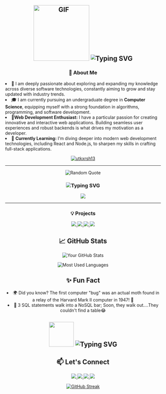 <h2 align="center">
<img alt="GIF" src="https://media.giphy.com/media/qgQUggAC3Pfv687qPC/giphy.gif" width="180px" />
<!-- <img align="right" src="https://komarev.com/ghpvc/?username=utkxrsh13&style=flat-square" alt="Profile Views" /> -->
   
  <img src="https://readme-typing-svg.demolab.com?font=Fira+Code&size=26&pause=500&duration=3000&color=FF5733&center=true&vCenter=true&width=500&height=105&lines=Hello%2C+World!+%F0%9F%91%8B;I+am+Utkarsh...;A+Full+Stack+Developer;Always+Learning+New+Things..." alt="Typing SVG" />




<h3 align="center"> 🚀 About Me</h3>
<li>👀 I am deeply passionate about exploring and expanding my knowledge across diverse software technologies, constantly aiming to grow and stay updated with industry trends.</li>
<li>🎓 I am currently pursuing an undergraduate degree in <strong>Computer Science</strong>, equipping myself with a strong foundation in algorithms, programming, and software development.    </li>
<li>🌟<strong>Web Development Enthusiast:</strong> I have a particular passion for creating innovative and interactive web applications. Building seamless user experiences and robust       backends is what drives my motivation as a developer. </li>
<li>🌱 <strong>Currently Learning:</strong> I’m diving deeper into modern web development technologies, including React and Node.js, to sharpen my skills in crafting full-stack applications. </li>
<p align="center"> <a href="https://github.com/ryo-ma/github-profile-trophy"><img src="https://github-profile-trophy.vercel.app/?username=utkxrsh13&theme=onedark" alt="utkxrsh13" /></a> </p>


----
<p align="center">
  <img src="https://quotes-github-readme.vercel.app/api?type=horizontal&theme=tokyonight" alt="Random Quote"/>
</p>



<h3 align="center">
  <img src="https://readme-typing-svg.demolab.com?font=Fira+Code&size=24&duration=3500&color=9b5de5&center=true&vCenter=true&width=500&height=25&lines=Tech+Stack+%F0%9F%9B%A0%EF%B8%8F..." alt="Typing SVG" />
</h3>


 <p align="center">
  <img src="https://skillicons.dev/icons?i=java,html,css,js,react,nodejs,expressjs,mongodb,mysql,firebase,appwrite,tailwind,docker,postman,latex" />
</p>

---

<h3 align="center"> 💡 Projects</h3>
<p align="center">
  <a href="https://github.com/utkxrsh13/TRUbot">
    <img src="https://github-readme-stats.vercel.app/api/pin/?username=utkxrsh13&repo=TRUbot&theme=radical" />
  </a>
  <a href="https://github.com/utkxrsh13/CareerVista-Backend">
    <img src="https://github-readme-stats.vercel.app/api/pin/?username=utkxrsh13&repo=CareerVista-Backend&theme=radical" />
  </a>
  <a href="https://github.com/utkxrsh13/Text_to_Image">
    <img src="https://github-readme-stats.vercel.app/api/pin/?username=utkxrsh13&repo=Text_to_Image&theme=radical" />
  </a>
  <a href="https://github.com/utkxrsh13/techNova-Static">
    <img src="https://github-readme-stats.vercel.app/api/pin/?username=utkxrsh13&repo=techNova-Static&theme=radical" />
  </a>
</p>



<h2 align="center">📈 GitHub Stats</h2>

<p align="center">
  <img src="https://github-readme-stats.vercel.app/api?username=utkxrsh13&show_icons=true&hide_title=true&count_private=true&theme=tokyonight&layout=compact&hide=stars" alt="Your GitHub Stats"/>
</p>
<p align="center">
  <img src="https://github-readme-stats.vercel.app/api/top-langs/?username=utkxrsh13&layout=compact&theme=tokyonight" alt="Most Used Languages"/>
</p>



<!-- <hr style="border: 1px solid #ccc;"> -->

<h2 align="center">✨ Fun Fact</h2>
<li align="center">
  🌍 Did you know? The first computer "bug" was an actual moth found in a relay of the Harvard Mark II computer in 1947! 🦋
</li>
<li align="center">
  🫥 3 SQL statements walk into a NoSQL bar; Soon, they walk out....They couldn't find a table😂
</li>

<h2 align="center">
  <img src="https://media.giphy.com/media/xT9IgzoKnwFNmISR8I/giphy.gif" width="80px" />
  <img src="https://readme-typing-svg.demolab.com?font=Fira+Code&size=24&duration=4000&color=ffea00&center=true&vCenter=true&width=550&height=25&lines=%F0%9F%9A%80+Let's+Build+Something+Amazing+Together!..." alt="Typing SVG" />
</h2>

<!-- "Code is like humor. When you have to explain it, it’s bad." – Cory House</p> -->
<h2 align="center">📫 Let's Connect</h2>

<p align="center">
  <a href="https://www.linkedin.com/in/utkxrsh13">
    <img src="https://img.shields.io/badge/-LinkedIn-black?logo=linkedin&style=plastic&color=black" />
  </a>
  <a href="mailto:utkarsht0813@gmail.com">
    <img src="https://img.shields.io/badge/-Mail-black?logo=gmail&style=plastic" />
  </a>
  <a href="https://leetcode.com/utkxrsh13">
    <img src="https://img.shields.io/badge/-LeetCode-black?logo=leetcode&style=plastic&color=black" />
  </a>
  <a href="https://utportfolio.vercel.app/">
    <img src="https://img.shields.io/badge/-Portfolio-black?logo=firefox&style=plastic&color=black" />
  </a>
</p>



<p align="center">
  <a href="https://git.io/streak-stats">
    <img src="https://streak-stats.demolab.com/?user=utkxrsh13&theme=dark&hide_border=true" alt="GitHub Streak" />
  </a>
</p>


<!--
**utkxrsh13/utkxrsh13** is a ✨ _special_ ✨ repository because its `README.md` (this file) appears on your GitHub profile.

Here are some ideas to get you started:

- 🔭 I’m currently working on ...
- 🌱 I’m currently learning ...
- 👯 I’m looking to collaborate on ...
- 🤔 I’m looking for help with ...
- 💬 Ask me about ...
- 📫 How to reach me: ...
- 😄 Pronouns: ...
- ⚡ Fun fact: ...
-->
